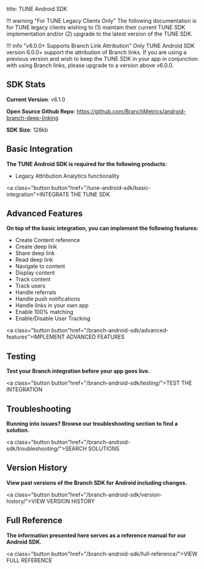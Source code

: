 title: TUNE Android SDK

!!! warning "For TUNE Legacy Clients Only"
	The following documentation is for TUNE legacy clients wishing to (1) maintain their current TUNE SDK implementation and/or (2) upgrade to the latest version of the TUNE SDK.

!!! info "v6.0.0+ Supports Branch Link Attribution"
	Only TUNE Android SDK version 6.0.0+ support the attribution of Branch links. If you are using a previous version and wish to keep the TUNE SDK in your app in conjunction with using Branch links, please upgrade to a version above v6.0.0.

## SDK Stats

**Current Version**: v6.1.0

**Open Source Github Repo**: https://github.com/BranchMetrics/android-branch-deep-linking

**SDK Size**: 128kb

## Basic Integration

**The TUNE Android SDK is required for the following products:**

- Legacy Attribution Analytics functionality

<a class="button button"href="/tune-android-sdk/basic-integration">INTEGRATE THE TUNE SDK</a>

## Advanced Features

**On top of the basic integration, you can implement the following features:**

- Create Content reference
- Create deep link
- Share deep link
- Read deep link
- Navigate to content
- Display content
- Track content
- Track users
- Handle referrals
- Handle push notifications
- Handle links in your own app
- Enable 100% matching
- Enable/Disable User Tracking

<a class="button button"href="/branch-android-sdk/advanced-features">IMPLEMENT ADVANCED FEATURES</a>

## Testing

**Test your Branch integration before your app goes live.**

<a class="button button"href="/branch-android-sdk/testing/">TEST THE INTEGRATION</a>

## Troubleshooting

**Running into issues? Browse our troubleshooting section to find a solution.**

<a class="button button"href="/branch-android-sdk/troubleshooting/">SEARCH SOLUTIONS</a>

## Version History

**View past versions of the Branch SDK for Android including changes.**

<a class="button button"href="/branch-android-sdk/version-history/">VIEW VERSION HISTORY</a>

## Full Reference

**The information presented here serves as a reference manual for our Android SDK.**

<a class="button button"href="/branch-android-sdk/full-reference/">VIEW FULL REFERENCE</a>
